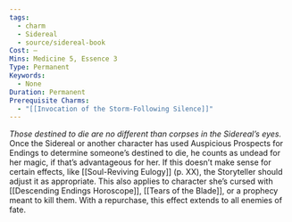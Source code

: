 ```yaml
---
tags:
  - charm
  - Sidereal
  - source/sidereal-book
Cost: —
Mins: Medicine 5, Essence 3
Type: Permanent
Keywords:
  - None
Duration: Permanent
Prerequisite Charms:
  - "[[Invocation of the Storm-Following Silence]]"
---
```

*Those destined to die are no different than corpses in the Sidereal’s eyes.*
Once the Sidereal or another character has used Auspicious Prospects for Endings to determine someone’s destined to die, he counts as undead for her magic, if that’s advantageous for her. If this doesn’t make sense for certain effects, like [[Soul-Reviving Eulogy]] (p. XX), the Storyteller should adjust it as appropriate. This also applies to character she’s cursed with [[Descending Endings Horoscope]], [[Tears of the Blade]], or a prophecy meant to kill them. With a repurchase, this effect extends to all enemies of fate.